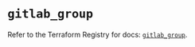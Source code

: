 # `gitlab_group`

Refer to the Terraform Registry for docs: [`gitlab_group`](https://registry.terraform.io/providers/gitlabhq/gitlab/16.7.0/docs/resources/group).
